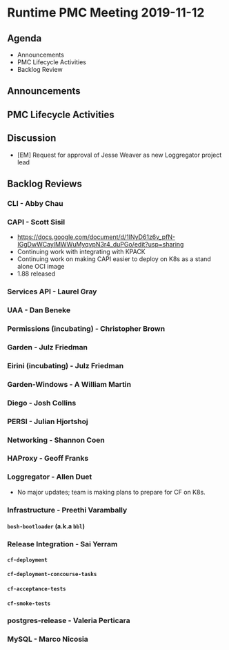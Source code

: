 # Runtime PMC Meeting 2019-11-12

## Agenda

* Announcements
* PMC Lifecycle Activities
* Backlog Review


## Announcements


## PMC Lifecycle Activities


## Discussion

- [EM] Request for approval of Jesse Weaver as new Loggregator project lead


## Backlog Reviews

### CLI - Abby Chau


### CAPI - Scott Sisil

- https://docs.google.com/document/d/1INyD61z6v_pfN-IGgDwWCaylMWWuMyqvpN3r4_duPGo/edit?usp=sharing
- Continuing work with integrating with KPACK
- Continuing work on making CAPI easier to deploy on K8s as a stand alone OCI image 
- 1.88 released


### Services API - Laurel Gray


### UAA - Dan Beneke


### Permissions (incubating) - Christopher Brown


### Garden - Julz Friedman


### Eirini (incubating) - Julz Friedman


### Garden-Windows - A William Martin


### Diego - Josh Collins


### PERSI - Julian Hjortshoj


### Networking - Shannon Coen


### HAProxy - Geoff Franks


### Loggregator - Allen Duet

- No major updates; team is making plans to prepare for CF on K8s.

### Infrastructure - Preethi Varambally

#### `bosh-bootloader` (a.k.a `bbl`)


### Release Integration - Sai Yerram

#### `cf-deployment`


#### `cf-deployment-concourse-tasks`


#### `cf-acceptance-tests`


#### `cf-smoke-tests`


### postgres-release - Valeria Perticara


### MySQL - Marco Nicosia
